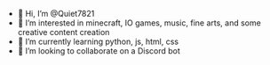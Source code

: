 - 👋 Hi, I’m @Quiet7821
- 👀 I’m interested in minecraft, IO games, music, fine arts, and some creative content creation
- 🌱 I’m currently learning python, js, html, css
- 💞️ I’m looking to collaborate on a Discord bot

<!---
Quiet7821/Quiet7821 is a ✨ special ✨ repository because its `README.md` (this file) appears on your GitHub profile.
You can click the Preview link to take a look at your changes.
--->
